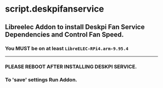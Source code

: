 # script.deskpifanservice
## Libreelec Addon to install Deskpi Fan Service Dependencies and Control Fan Speed.
### You MUST be on at least `LibreELEC-RPi4.arm-9.95.4`

**********************************************************************************************************************************************************************
### PLEASE REBOOT AFTER INSTALLING DESKPI SERVICE.

### To 'save' settings Run Addon.
